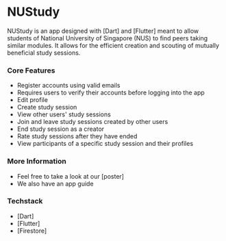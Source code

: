# NUStudy

NUStudy is an app designed with [Dart] and [Flutter] meant to allow students of National University of Singapore (NUS) to find peers taking similar modules. It allows for the efficient creation and scouting of mutually beneficial study sessions.

### Core Features
* Register accounts using valid emails
* Requires users to verify their accounts before logging into the app
* Edit profile
* Create study session
* View other users' study sessions
* Join and leave study sessions created by other users
* End study session as a creator
* Rate study sessions after they have ended
* View participants of a specific study session and their profiles

### More Information
* Feel free to take a look at our [poster]
* We also have an app guide
### Techstack

* [Dart]
* [Flutter] 
* [Firestore]